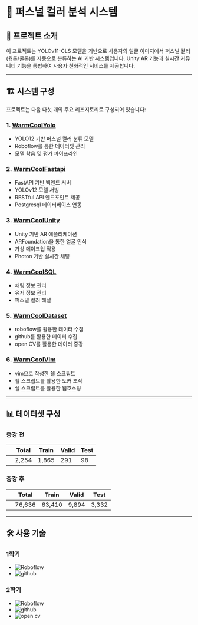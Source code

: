 # 🎨 퍼스널 컬러 분석 시스템

## 📌 프로젝트 소개
이 프로젝트는 YOLOv11-CLS 모델을 기반으로 사용자의 얼굴 이미지에서 퍼스널 컬러(웜톤/쿨톤)를 자동으로 분류하는 AI 기반 시스템입니다. Unity AR 기능과 실시간 커뮤니티 기능을 통합하여 사용자 친화적인 서비스를 제공합니다.

---


## 🏗 시스템 구성

프로젝트는 다음 다섯 개의 주요 리포지토리로 구성되어 있습니다:

### 1. [WarmCoolYolo](https://github.com/An0jin/WarmCoolYolo)

- YOLO12 기반 퍼스널 컬러 분류 모델
- Roboflow를 통한 데이터셋 관리
- 모델 학습 및 평가 파이프라인

### 2. [WarmCoolFastapi](https://github.com/An0jin/WarmCoolFastapi)

- FastAPI 기반 백엔드 서버
- YOLOv12 모델 서빙
- RESTful API 엔드포인트 제공
- Postgresql 데이터베이스 연동

### 3. [WarmCoolUnity](https://github.com/An0jin/WarmCoolUnity)

- Unity 기반 AR 애플리케이션
- ARFoundation을 통한 얼굴 인식
- 가상 메이크업 적용
- Photon 기반 실시간 채팅

### 4. [WarmCoolSQL](https://github.com/An0jin/WarmCoolSQL)

- 채팅 정보 관리
- 유저 정보 관리
- 퍼스널 컬러 해설

### 5. [WarmCoolDataset](https://github.com/An0jin/WarmCoolDataset)

- roboflow를 활용한 데이터 수집
- github를 활용한 데이터 수집
- open CV를 활용한 데이터 증강

### 6. [WarmCoolVim](https://github.com/An0jin/WarmCoolVim)

- vim으로 작성한 쉘 스크립트
- 쉘 스크립트를 활용한 도커 조작
- 쉘 스크립트를 활용한 웹호스팅

---

## 📊 데이터셋 구성

### 증강 전

|   | Total | Train | Valid | Test |
| --- | --- | --- | --- | --- |
|   | 2,254 | 1,865 | 291 | 98 |

### 증강 후

|   | Total | Train | Valid | Test |
| --- | --- | --- | --- | --- |
|   | 76,636 | 63,410 | 9,894 | 3,332 |


---

## 🛠 사용 기술
### 1학기
- ![Roboflow](https://img.shields.io/badge/-roboflow-6706CE?style=flat&logo=roboflow&logoColor=white)
- ![github](https://img.shields.io/badge/-github-000000?style=flat&logo=github&logoColor=white)

### 2학기
- ![Roboflow](https://img.shields.io/badge/-roboflow-6706CE?style=flat&logo=roboflow&logoColor=white)
- ![github](https://img.shields.io/badge/-github-000000?style=flat&logo=github&logoColor=white)
- ![open cv](https://img.shields.io/badge/-open%20cv-5C3EE8?style=flat&logo=opencv&logoColor=white)